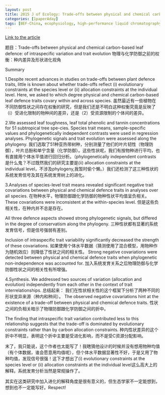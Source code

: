 ```yaml
---
layout: post
title: 2015 J of Ecology: Trade-offs between physical and chemical carbon-based leaf defence
categories: [1paperAday]
tags: [BEF-China, ecophysiology, high-performance liquid chromatography, leaf toughness,plant defence, plant polyphenols, Prussian blue, tannins, trade-off, trait evolution]
---
```


[Link to the article](https://besjournals.onlinelibrary.wiley.com/doi/epdf/10.1111/1365-2745.12475)

题目：Trade-offs between physical and chemical carbon-based leaf defence: of intraspecific variation and trait evolution
物理与化学防御之前的权衡：种内差异及形状进化视角


Summary

1.Despite recent advances in studies on trade-offs between plant defence traits, little is known about whether trade-offs reflect (i) evolutionary constraints at the species level or (ii) allocation constraints at the individual level. Here, we asked to which degree physical and chemical carbon-based leaf defence traits covary within and across species.
虽然最近有一些植物在不同防御性状之间存在权衡的研究，但是我们还是不明白这种权衡究竟是反映了（i）受进化限制的物种间的差异，还是（2）受资源限制的个体间的差异。

2.We assessed leaf toughness, leaf total phenolic and tannin concentrations for 51 subtropical tree spe-cies. Species trait means, sample-specific values and phylogenetically independent contrasts were used in regression analyses. Phylogenetic signals and trait evolution were assessed along the phylogeny.
我们选取了51种亚热带树种，分别测量了他们的叶片韧性（物理防御），叶片总酚和单宁含量（化学防御）。这些性状呢，我们有按物种进行平均，也有直接用个体水平值进行回归分析。（phylogenetically independent contrasts是什么鬼？不过既然我们的研究主要是(ii) allocation constraints at the individual level，不涉及phylogeny,我暂时偷个懒。）我们还检测了这三种性状的系统发育信号及其在系统发育树上的进化。

3.Analyses of species-level trait means revealed significant negative trait covariations between physical and chemical defence traits in analyses over all species. 
在物种水平，物理防御跟化学防御的物种性状平均值呈负相关。
These covariations were inconsistent at the within-species level. 
但是这些负相关性，在种内并不总是存在。

All three defence aspects showed strong phylogenetic signals, but differed in the degree of conservatism along the phylogeny. 
三种性状都有显著的系统发育信号，但是信号强弱有差别。

Inclusion of intraspecific trait variability significantly decreased the strength of these covariations. 
如果使用个体水平数据（猜测使用了混合模型，用物种作为随机效应）则降低了性状之间的相关性。
Strong negative covariations were detected between physical and chemical defence traits when phylogenetic non-independence was accounted for.
加入系统发育关系之后物理防御与化学防御性状之间的相关性有所增强。

4.Synthesis. We addressed two sources of variation (allocation and evolution) independently from each other in the context of trait interrelationships. 
总结起来： 
我们在性状相关性的这个框架下分析了两种不同的形状变异来源（种内和种间）。
The observed negative covariations hint at the existence of a trade-off between physical and chemical defence traits. 
性状之间的负相关暗示了物理防御跟化学防御之间的折中。

The finding that intraspecific trait variation contributed less to this relationship suggests that the trade-off is dominated by evolutionary constraints rather than by carbon allocation constraints.
种内性状差异的这个折中不明显，表明这个折中主要是受进化影响，而不是受C资源分配影响。

末了，我只能说，这个作者也太能写了！我瞎猜他设计的时候并没有想用物种均值（有个体数据，谁会愿意用均值呢），但个体水平数据显著性不好，于是又用了物种均值，发现信号很强！这下才想出了(i) evolutionary constraints at the species level or (ii) allocation constraints at the individual level这么高大上的解释。系统发育分析当然是常规操作了。

其实在这类研究中加入进化的解释角度是很有意义的，但生态学家不一定能想到，想到也不一定能写好。Respect!